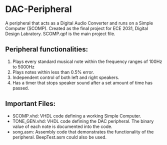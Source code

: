 # DAC-Peripheral #
A peripheral that acts as a Digital Audio Converter and runs on a Simple Computer (SCOMP). Created as the final project for ECE 2031, Digital Design Labratory.
SCOMP.qpf is the main project file. 

## Peripheral functionalities: ##
1. Plays every standard musical note within the frequency ranges of 100Hz to 5000Hz
2. Plays notes within less than 0.5% error.
3. Independent control of both left and right speakers.
4. Has a timer that stops speaker sound after a set amount of time has passed.

## Important Files: ##
- SCOMP.vhd: VHDL code defining a working Simple Computer. 
- TONE_GEN.vhd: VHDL code defining the DAC peripheral. The binary value of each note is documented into the code.
- song.asm: Assembly code that demonstrates the functionality of the peripheral. BeepTest.asm could also be used.
